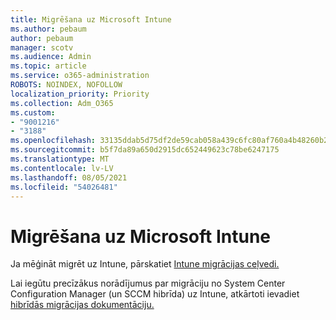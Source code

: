 ```yaml
---
title: Migrēšana uz Microsoft Intune
ms.author: pebaum
author: pebaum
manager: scotv
ms.audience: Admin
ms.topic: article
ms.service: o365-administration
ROBOTS: NOINDEX, NOFOLLOW
localization_priority: Priority
ms.collection: Adm_O365
ms.custom:
- "9001216"
- "3188"
ms.openlocfilehash: 33135ddab5d75df2de59cab058a439c6fc80af760a4b48260b2c67cda8c1af99
ms.sourcegitcommit: b5f7da89a650d2915dc652449623c78be6247175
ms.translationtype: MT
ms.contentlocale: lv-LV
ms.lasthandoff: 08/05/2021
ms.locfileid: "54026481"
---
```

# <a name="migrating-to-microsoft-intune"></a>Migrēšana uz Microsoft Intune

Ja mēģināt migrēt uz Intune, pārskatiet [Intune migrācijas ceļvedi.](https://docs.microsoft.com/intune/fundamentals/migration-guide)

Lai iegūtu precīzākus norādījumus par migrāciju no System Center Configuration Manager (un SCCM hibrīda) uz Intune, atkārtoti ievadiet [hibrīdās migrācijas dokumentāciju.](https://docs.microsoft.com/sccm/mdm/deploy-use/migrate-hybridmdm-to-intunesa) 
